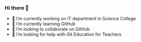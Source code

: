 ### Hi there 👋

- 🔭 I’m currently working on IT department in Science College
- 🌱 I’m currently learning GitHub
- 👯 I’m looking to collaborate on GitHub
- 🤔 I’m looking for help with Git Education for Teachers
